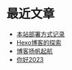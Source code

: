 # 最近文章
<!-- BLOG-POST-LIST:START -->
- [本站部署方式记录](https://vayfou.cn/d342eda4/)
- [Hexo博客的探索](https://vayfou.cn/9d3d3152/)
- [博客扬帆起航](https://vayfou.cn/af7317c9/)
- [你好2023](https://vayfou.cn/1006cd9b/)
<!-- BLOG-POST-LIST:END -->
